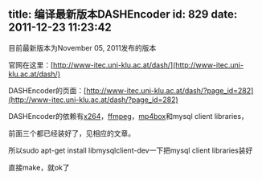 title: 编译最新版本DASHEncoder
id: 829
date: 2011-12-23 11:23:42
---

目前最新版本为November 05, 2011发布的版本

官网在这里：[http://www-itec.uni-klu.ac.at/dash/](http://www-itec.uni-klu.ac.at/dash/)

DASHEncoder的页面：[http://www-itec.uni-klu.ac.at/dash/?page_id=282](http://www-itec.uni-klu.ac.at/dash/?page_id=282)

DASHEncoder的依赖有[x264](http://lsharemy.com/wordpress/index.php/ubuntu/ubuntu-10-04/compile-the-latest-x264/)，[ffmpeg](http://lsharemy.com/wordpress/index.php/ubuntu/ubuntu-10-04/compile-the-latest-ffmpeg/)，[mp4box](http://lsharemy.com/wordpress/index.php/ubuntu/ubuntu-10-04/compile-the-latest-gpac/)和mysql client libraries，

前面三个都已经装好了，见相应的文章。

所以sudo apt-get install libmysqlclient-dev一下把mysql client libraries装好

直接make，就ok了